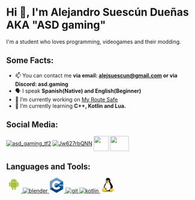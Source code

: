 # Hi 👋, I'm Alejandro Suescún Dueñas AKA "ASD gaming"
I'm a student who loves programming, videogames and their modding.

## Some Facts:

- 📫 You can contact me **via email: alejsuescun@gmail.com or via Discord: asd.gaming**
- 🗣 I speak **Spanish(Native) and English(Beginner)**
- 🔭 I’m currently working on [My Route Safe](https://github.com/alej-suescun/my-route-safe)
- 🌱 I’m currently learning **C++, Kotlin and Lua.**

## Social Media:
<p align="left">
<a href="https://x.com/asd__gaming" target="blank"><img align="center" src="https://github.com/user-attachments/assets/63ed98e2-2082-4564-8aa1-b4e20c692157"alt="asd_gaming_tf2" height="40" width="30"/></a>
<a href="https://discord.gg/Jw627rbQNN" target="blank"><img align="center" src="https://github.com/user-attachments/assets/4134c7d6-f08d-4e24-8f69-9a5c26ce1c49" alt="Jw627rbQNN" height="40" width="40"/></a>
<a href="https://www.instagram.com/asd.gaming.tf/" target="blank"><img align="center" src="https://github.com/user-attachments/assets/8126adef-ef1a-4138-b827-35167aeab69c" height="40" width="40"/></a>
<a href="https://www.youtube.com/@asd.gaming." target="blank"><img align="center" src="https://github.com/user-attachments/assets/c914e440-a76f-4c71-9ed3-e47d0fac0c4b" height="40" width="50"/></a>
</p>

## Languages and Tools:
<p align="left"> <a href="https://developer.android.com" target="_blank" rel="noreferrer"> <img src="https://raw.githubusercontent.com/devicons/devicon/master/icons/android/android-original-wordmark.svg" alt="android" width="40" height="40"/> </a> <a href="https://www.blender.org/" target="_blank" rel="noreferrer"> <img src="https://download.blender.org/branding/community/blender_community_badge_white.svg" alt="blender" width="40" height="40"/> </a> <a href="https://www.w3schools.com/cpp/" target="_blank" rel="noreferrer"> <img src="https://raw.githubusercontent.com/devicons/devicon/master/icons/cplusplus/cplusplus-original.svg" alt="cplusplus" width="40" height="40"/> </a> <a href="https://git-scm.com/" target="_blank" rel="noreferrer"> <img src="https://www.vectorlogo.zone/logos/git-scm/git-scm-icon.svg" alt="git" width="40" height="40"/> </a> <a href="https://kotlinlang.org" target="_blank" rel="noreferrer"> <img src="https://www.vectorlogo.zone/logos/kotlinlang/kotlinlang-icon.svg" alt="kotlin" width="40" height="40"/> </a> <a href="https://www.linux.org/" target="_blank" rel="noreferrer"> <img src="https://raw.githubusercontent.com/devicons/devicon/master/icons/linux/linux-original.svg" alt="linux" width="40" height="40"/> </a> </p>


<!--
**alej-suescun/alej-suescun** is a ✨ _special_ ✨ repository because its `README.md` (this file) appears on your GitHub profile.

Here are some ideas to get you started:

- 🔭 I’m currently working on ...
- 🌱 I’m currently learning ...
- 👯 I’m looking to collaborate on ...
- 🤔 I’m looking for help with ...
- 💬 Ask me about ...
- 📫 How to reach me: ...
- 😄 Pronouns: ...
- ⚡ Fun fact: ...
-->

